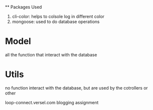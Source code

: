 


** Packages Used
1. cli-color: helps to colsole log in different color
2. mongoose: used to do database operations



# Model
all the function that interact with the database
# Utils
no function interact with the database, but are used by the cotrollers or other


loop-connect.versel.com blogging assignment
